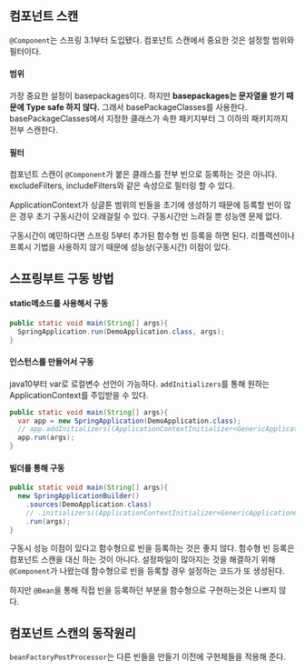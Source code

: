 ## 컴포넌트 스캔

`@Component`는 스프링 3.1부터 도입됐다. 컴포넌트 스캔에서 중요한 것은 설정할 범위와 필터이다.

#### 범위

가장 중요한 설정이 basepackages이다. 하지만 **basepackages는 문자열을 받기 때문에 Type safe 하지 않다.** 그래서 basePackageClasses를 사용한다. basePackageClasses에서 지정한 클래스가 속한 패키지부터 그 이하의 패키지까지 전부 스캔한다.

#### 필터

컴포넌트 스캔이 `@Component`가 붙은 클래스를 전부 빈으로 등록하는 것은 아니다. excludeFilters, includeFilters와 같은 속성으로 필터링 할 수 있다.



ApplicationContext가 싱글톤 범위의 빈들을 초기에 생성하기 때문에 등록할 빈이 많은 경우 초기 구동시간이 오래걸릴 수 있다. 구동시간만 느려질 뿐 성능엔 문제 없다.

구동시간이 예민하다면 스프링 5부터 추가된 함수형 빈 등록을 하면 된다. 리플랙션이나 프록시 기법을 사용하지 않기 때문에 성능상(구동시간) 이점이 있다.



## 스프링부트 구동 방법

#### static메소드를 사용해서 구동

```java
public static void main(String[] args){
  SpringApplication.run(DemoApplication.class, args);
}
```



#### 인스턴스를 만들어서 구동

java10부터 var로 로컬변수 선언이 가능하다. `addInitializers`를 통해 원하는 ApplicationContext를 주입받을 수 있다.

```java
public static void main(String[] args){
  var app = new SpringApplication(DemoApplication.class);
  // app.addInitializers((ApplicationContextInitializer<GenericApplicationContext>) ctx -> ctx.registerBean(MyService.class));
  app.run(args);
}
```



#### 빌더를 통해 구동

```java
public static void main(String[] args){
  new SpringApplicationBuilder()
    .sources(DemoApplication.class)
    // .initializers((ApplicationContextInitializer<GenericApplicationContext>) ctx -> ctx.registerBean(MyService.class))
    .run(args);
}
```



구동시 성능 이점이 있다고 함수형으로 빈을 등록하는 것은 좋지 않다. 함수형 빈 등록은 컴포넌트 스캔을 대신 하는 것이 아니다. 설정파일이 많아지는 것을 해결하기 위해 `@Component`가 나왔는데 함수형으로 빈을 등록할 경우 설정하는 코드가 또 생성된다.

하지만 `@Bean`을 통해 직접 빈을 등록하던 부분을 함수형으로 구현하는것은 나쁘지 않다.



## 컴포넌트 스캔의 동작원리

`beanFactoryPostProcessor`는 다른 빈들을 만들기 이전에 구현체들을 적용해 준다.